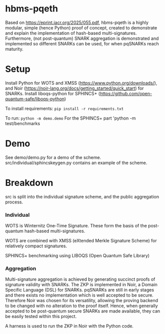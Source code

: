 # hbms-pqeth

Based on https://eprint.iacr.org/2025/055.pdf, hbms-pqeth is a highly modular, simple (hence Python) proof of concept, created to demonstrate and explain the implementation of hash-based multi-signatures. Furthermore, (not post-quantum) SNARK aggregation is demonstrated and implemented so different SNARKs can be used, for when pqSNARKs reach maturity.

# Setup

Install Python for WOTS and XMSS (https://www.python.org/downloads/), and Noir (https://noir-lang.org/docs/getting_started/quick_start) for SNARKs.
Install liboqs-python for SPHINCS+ (https://github.com/open-quantum-safe/liboqs-python)

To install requirements: `pip install -r requirements.txt`

To run: `python -m demo.demo`
For the SPHINCS+ part 'python -m test/benchmarks

# Demo

See demo/demo.py for a demo of the scheme.
src/individual/sphincskeygen.py contains an example of the scheme.

# Breakdown

src is split into the individual signature scheme, and the public aggregation process.

### Individual

WOTS is Winternitz One-Time Signature. These form the basis of the post-quantum hash-based multi-signatures.

WOTS are combined with XMSS (eXtended Merkle Signature Scheme) for relatively compact signatures.

SPHINCS+ benchmarking using LIBOQS (Open Quantum Safe Library)

### Aggregation

Multi-signature aggregation is achieved by generating succinct proofs of signature validity with SNARKs. The ZKP is implemented in Noir, a Domain Specific Language (DSL) for SNARKs. pqSNARKs are still in early stages and there exists no implementation which is well accepted to be secure. Therefore Noir was chosen for its versatility, allowing the proving backend to be changed with no alteration to the proof itself. Hence, when generally accepted to be post-quantum secure SNARKs are made available, they can be easily tested within this project.

A harness is used to run the ZKP in Noir with the Python code.
